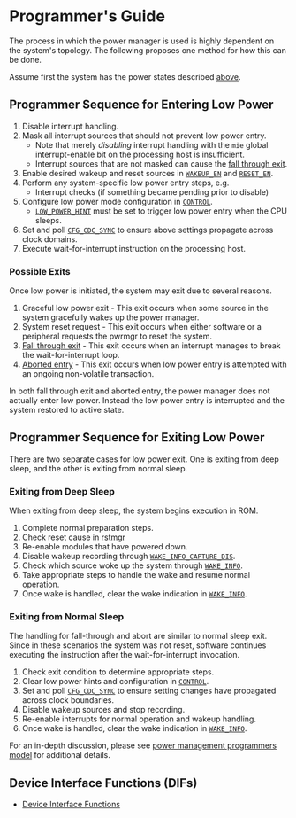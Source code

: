 # Programmer's Guide

The process in which the power manager is used is highly dependent on the system's topology.
The following proposes one method for how this can be done.

Assume first the system has the power states described [above](theory_of_operation.md#supported-low-power-modes).

## Programmer Sequence for Entering Low Power

1. Disable interrupt handling.
2. Mask all interrupt sources that should not prevent low power entry.
   - Note that merely *disabling* interrupt handling with the `mie` global interrupt-enable bit on the processing host is insufficient.
   - Interrupt sources that are not masked can cause the [fall through exit](theory_of_operation.md#fall-through-handling).
3. Enable desired wakeup and reset sources in [`WAKEUP_EN`](registers.md#wakeup_en) and [`RESET_EN`](registers.md#reset_en).
4. Perform any system-specific low power entry steps, e.g.
   - Interrupt checks (if something became pending prior to disable)
5. Configure low power mode configuration in [`CONTROL`](registers.md#control).
   - [`LOW_POWER_HINT`](registers.md#control--low_power_hint) must be set to trigger low power entry when the CPU sleeps.
7. Set and poll [`CFG_CDC_SYNC`](registers.md#cfg_cdc_sync) to ensure above settings propagate across clock domains.
8. Execute wait-for-interrupt instruction on the processing host.

### Possible Exits

Once low power is initiated, the system may exit due to several reasons.
1. Graceful low power exit - This exit occurs when some source in the system gracefully wakes up the power manager.
2. System reset request - This exit occurs when either software or a peripheral requests the pwrmgr to reset the system.
3. [Fall through exit](theory_of_operation.md#fall-through-handling) - This exit occurs when an interrupt manages to break the wait-for-interrupt loop.
4. [Aborted entry](theory_of_operation.md#abort-handling) - This exit occurs when low power entry is attempted with an ongoing non-volatile transaction.

In both fall through exit and aborted entry, the power manager does not actually enter low power.
Instead the low power entry is interrupted and the system restored to active state.

## Programmer Sequence for Exiting Low Power

There are two separate cases for low power exit.
One is exiting from deep sleep, and the other is exiting from normal sleep.

### Exiting from Deep Sleep

When exiting from deep sleep, the system begins execution in ROM.

1. Complete normal preparation steps.
2. Check reset cause in [rstmgr](../../rstmgr/README.md)
3. Re-enable modules that have powered down.
4. Disable wakeup recording through [`WAKE_INFO_CAPTURE_DIS`](registers.md#wake_info_capture_dis).
5. Check which source woke up the system through [`WAKE_INFO`](registers.md#wake_info).
6. Take appropriate steps to handle the wake and resume normal operation.
7. Once wake is handled, clear the wake indication in [`WAKE_INFO`](registers.md#wake_info).

### Exiting from Normal Sleep

The handling for fall-through and abort are similar to normal sleep exit.
Since in these scenarios the system was not reset, software continues executing the instruction after the wait-for-interrupt invocation.

1. Check exit condition to determine appropriate steps.
2. Clear low power hints and configuration in [`CONTROL`](registers.md#control).
3. Set and poll [`CFG_CDC_SYNC`](registers.md#cfg_cdc_sync) to ensure setting changes have propagated across clock boundaries.
4. Disable wakeup sources and stop recording.
5. Re-enable interrupts for normal operation and wakeup handling.
6. Once wake is handled, clear the wake indication in [`WAKE_INFO`](registers.md#wake_info).

For an in-depth discussion, please see [power management programmers model](https://docs.google.com/document/d/1w86rmvylJgZVmmQ6Q1YBcCp2VFctkQT3zJ408SJMLPE/edit?usp=sharing) for additional details.

## Device Interface Functions (DIFs)

- [Device Interface Functions](../../../../../sw/device/lib/dif/dif_pwrmgr.h)
